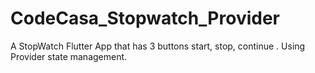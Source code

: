 # CodeCasa_Stopwatch_Provider
 A StopWatch Flutter App that has 3 buttons start, stop, continue . Using Provider state management.
